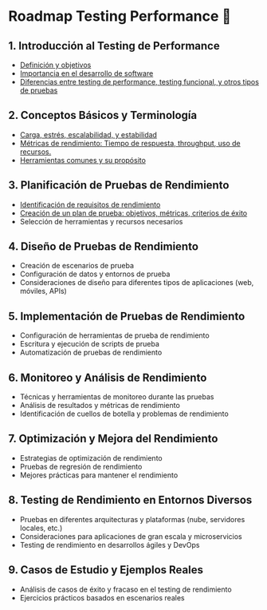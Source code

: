 # Roadmap Testing Performance 🚀

## 1. Introducción al Testing de Performance
   - [Definición y objetivos](./temario/01.introduccion/definicion.md)
   - [Importancia en el desarrollo de software](./temario/01.introduccion/importancia.md)
   - [Diferencias entre testing de performance, testing funcional, y otros tipos de pruebas](./temario/01.introduccion/diferencias.md)

## 2. Conceptos Básicos y Terminología
   - [Carga, estrés, escalabilidad, y estabilidad](./temario/02.conceptos_basicos/definiciones.md)
   - [Métricas de rendimiento: Tiempo de respuesta, throughput, uso de recursos.](./temario/02.conceptos_basicos/metricas.md)
   - [Herramientas comunes y su propósito](./temario/02.conceptos_basicos/herramientas.md)

## 3. Planificación de Pruebas de Rendimiento
   - [Identificación de requisitos de rendimiento](./temario/03.planificacion_pruebas_de_rendimiento/identificacion.md)
   - [Creación de un plan de prueba: objetivos, métricas, criterios de éxito](./temario/03.planificacion_pruebas_de_rendimiento/creacion_plan_de_prueba.md)
   - Selección de herramientas y recursos necesarios

## 4. Diseño de Pruebas de Rendimiento
   - Creación de escenarios de prueba
   - Configuración de datos y entornos de prueba
   - Consideraciones de diseño para diferentes tipos de aplicaciones (web, móviles, APIs)

## 5. Implementación de Pruebas de Rendimiento
   - Configuración de herramientas de prueba de rendimiento
   - Escritura y ejecución de scripts de prueba
   - Automatización de pruebas de rendimiento

## 6. Monitoreo y Análisis de Rendimiento
   - Técnicas y herramientas de monitoreo durante las pruebas
   - Análisis de resultados y métricas de rendimiento
   - Identificación de cuellos de botella y problemas de rendimiento

## 7. Optimización y Mejora del Rendimiento
   - Estrategias de optimización de rendimiento
   - Pruebas de regresión de rendimiento
   - Mejores prácticas para mantener el rendimiento

## 8. Testing de Rendimiento en Entornos Diversos
   - Pruebas en diferentes arquitecturas y plataformas (nube, servidores locales, etc.)
   - Consideraciones para aplicaciones de gran escala y microservicios
   - Testing de rendimiento en desarrollos ágiles y DevOps

## 9. Casos de Estudio y Ejemplos Reales
   - Análisis de casos de éxito y fracaso en el testing de rendimiento
   - Ejercicios prácticos basados en escenarios reales
